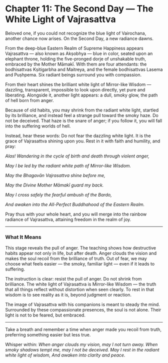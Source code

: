 # Chapter 11: The Second Day — The White Light of Vajrasattva

Beloved one, if you could not recognize the blue light of Vairochana, another chance now arises. On the Second Day, a new radiance dawns.

From the deep-blue Eastern Realm of Supreme Happiness appears Vajrasattva — also known as Akṣobhya — blue in color, seated upon an elephant throne, holding the five-pronged dorje of unshakable truth, embraced by the Mother Māmakī. With them are four attendants: the bodhisattvas Kṣitigarbha and Maitreya, and the female bodhisattvas Lasema and Puṣhpema. Six radiant beings surround you with compassion.

From their heart shines the brilliant white light of Mirror-like Wisdom — dazzling, transparent, impossible to look upon directly, yet pure and liberating. Alongside it, another light appears: a dull, smoky glow, the path of hell born from anger.

Because of old habits, you may shrink from the radiant white light, startled by its brilliance, and instead feel a strange pull toward the smoky haze. Do not be deceived. That haze is the snare of anger; if you follow it, you will fall into the suffering worlds of hell.

Instead, hear these words: Do not fear the dazzling white light. It is the grace of Vajrasattva shining upon you. Rest in it with faith and humility, and pray:

*Alas! Wandering in the cycle of birth and death through violent anger,*

*May I be led by the radiant white path of Mirror-like Wisdom.*

*May the Bhagavān Vajrasattva shine before me,*

*May the Divine Mother Māmakī guard my back.*

*May I cross safely the fearful ambush of the Bardo,*

*And awaken into the All-Perfect Buddhahood of the Eastern Realm.*

Pray thus with your whole heart, and you will merge into the rainbow radiance of Vajrasattva, attaining freedom in the realm of joy.

---

### What It Means

This stage reveals the pull of anger. The teaching shows how destructive habits appear not only in life, but after death. Anger clouds the vision and makes the soul recoil from the brilliance of truth. Out of fear, we may choose what feels easier — the smoky, familiar light — even if it leads to suffering.

The instruction is clear: resist the pull of anger. Do not shrink from brilliance. The white light of Vajrasattva is Mirror-like Wisdom — the truth that all things reflect without distortion when seen clearly. To rest in that wisdom is to see reality as it is, beyond judgment or reaction.

The image of Vajrasattva with his companions is meant to steady the mind. Surrounded by these compassionate presences, the soul is not alone. Their light is not to be feared, but embraced.

---

Take a breath and remember a time when anger made you recoil from truth, preferring something easier but less true.

Whisper within:
*When anger clouds my vision, may I not turn away.
When smoky shadows tempt me, may I not be deceived.
May I rest in the radiant white light of wisdom,
And awaken into clarity and peace.*
